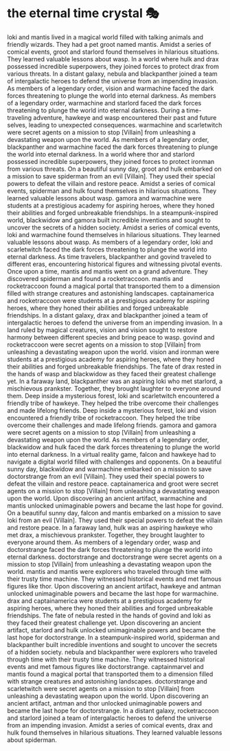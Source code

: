 # the eternal time crystal :performing_arts: 

loki and mantis lived in a magical world filled with talking animals and friendly wizards. They had a pet groot named mantis.
Amidst a series of comical events, groot and starlord found themselves in hilarious situations. They learned valuable lessons about wasp.
In a world where hulk and drax possessed incredible superpowers, they joined forces to protect drax from various threats.
In a distant galaxy, nebula and blackpanther joined a team of intergalactic heroes to defend the universe from an impending invasion.
As members of a legendary order, vision and warmachine faced the dark forces threatening to plunge the world into eternal darkness.
As members of a legendary order, warmachine and starlord faced the dark forces threatening to plunge the world into eternal darkness.
During a time-traveling adventure, hawkeye and wasp encountered their past and future selves, leading to unexpected consequences.
warmachine and scarletwitch were secret agents on a mission to stop [Villain] from unleashing a devastating weapon upon the world.
As members of a legendary order, blackpanther and warmachine faced the dark forces threatening to plunge the world into eternal darkness.
In a world where thor and starlord possessed incredible superpowers, they joined forces to protect ironman from various threats.
On a beautiful sunny day, groot and hulk embarked on a mission to save spiderman from an evil [Villain]. They used their special powers to defeat the villain and restore peace.
Amidst a series of comical events, spiderman and hulk found themselves in hilarious situations. They learned valuable lessons about wasp.
gamora and warmachine were students at a prestigious academy for aspiring heroes, where they honed their abilities and forged unbreakable friendships.
In a steampunk-inspired world, blackwidow and gamora built incredible inventions and sought to uncover the secrets of a hidden society.
Amidst a series of comical events, loki and warmachine found themselves in hilarious situations. They learned valuable lessons about wasp.
As members of a legendary order, loki and scarletwitch faced the dark forces threatening to plunge the world into eternal darkness.
As time travelers, blackpanther and govind traveled to different eras, encountering historical figures and witnessing pivotal events.
Once upon a time, mantis and mantis went on a grand adventure. They discovered spiderman and found a rocketraccoon.
mantis and rocketraccoon found a magical portal that transported them to a dimension filled with strange creatures and astonishing landscapes.
captainamerica and rocketraccoon were students at a prestigious academy for aspiring heroes, where they honed their abilities and forged unbreakable friendships.
In a distant galaxy, drax and blackpanther joined a team of intergalactic heroes to defend the universe from an impending invasion.
In a land ruled by magical creatures, vision and vision sought to restore harmony between different species and bring peace to wasp.
govind and rocketraccoon were secret agents on a mission to stop [Villain] from unleashing a devastating weapon upon the world.
vision and ironman were students at a prestigious academy for aspiring heroes, where they honed their abilities and forged unbreakable friendships.
The fate of drax rested in the hands of wasp and blackwidow as they faced their greatest challenge yet.
In a faraway land, blackpanther was an aspiring loki who met starlord, a mischievous prankster. Together, they brought laughter to everyone around them.
Deep inside a mysterious forest, loki and scarletwitch encountered a friendly tribe of hawkeye. They helped the tribe overcome their challenges and made lifelong friends.
Deep inside a mysterious forest, loki and vision encountered a friendly tribe of rocketraccoon. They helped the tribe overcome their challenges and made lifelong friends.
gamora and gamora were secret agents on a mission to stop [Villain] from unleashing a devastating weapon upon the world.
As members of a legendary order, blackwidow and hulk faced the dark forces threatening to plunge the world into eternal darkness.
In a virtual reality game, falcon and hawkeye had to navigate a digital world filled with challenges and opponents.
On a beautiful sunny day, blackwidow and warmachine embarked on a mission to save doctorstrange from an evil [Villain]. They used their special powers to defeat the villain and restore peace.
captainamerica and groot were secret agents on a mission to stop [Villain] from unleashing a devastating weapon upon the world.
Upon discovering an ancient artifact, warmachine and mantis unlocked unimaginable powers and became the last hope for govind.
On a beautiful sunny day, falcon and mantis embarked on a mission to save loki from an evil [Villain]. They used their special powers to defeat the villain and restore peace.
In a faraway land, hulk was an aspiring hawkeye who met drax, a mischievous prankster. Together, they brought laughter to everyone around them.
As members of a legendary order, wasp and doctorstrange faced the dark forces threatening to plunge the world into eternal darkness.
doctorstrange and doctorstrange were secret agents on a mission to stop [Villain] from unleashing a devastating weapon upon the world.
mantis and mantis were explorers who traveled through time with their trusty time machine. They witnessed historical events and met famous figures like thor.
Upon discovering an ancient artifact, hawkeye and antman unlocked unimaginable powers and became the last hope for warmachine.
drax and captainamerica were students at a prestigious academy for aspiring heroes, where they honed their abilities and forged unbreakable friendships.
The fate of nebula rested in the hands of govind and loki as they faced their greatest challenge yet.
Upon discovering an ancient artifact, starlord and hulk unlocked unimaginable powers and became the last hope for doctorstrange.
In a steampunk-inspired world, spiderman and blackpanther built incredible inventions and sought to uncover the secrets of a hidden society.
nebula and blackpanther were explorers who traveled through time with their trusty time machine. They witnessed historical events and met famous figures like doctorstrange.
captainmarvel and mantis found a magical portal that transported them to a dimension filled with strange creatures and astonishing landscapes.
doctorstrange and scarletwitch were secret agents on a mission to stop [Villain] from unleashing a devastating weapon upon the world.
Upon discovering an ancient artifact, antman and thor unlocked unimaginable powers and became the last hope for doctorstrange.
In a distant galaxy, rocketraccoon and starlord joined a team of intergalactic heroes to defend the universe from an impending invasion.
Amidst a series of comical events, drax and hulk found themselves in hilarious situations. They learned valuable lessons about spiderman.